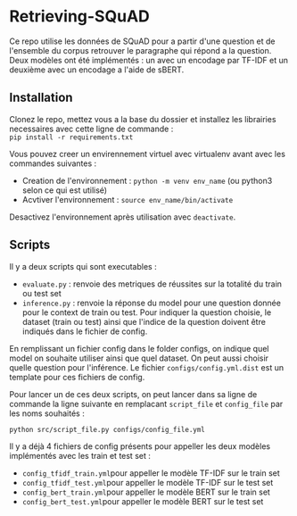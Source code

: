 # Retrieving-SQuAD

Ce repo utilise les données de SQuAD pour a partir d'une question et de l'ensemble du corpus retrouver le paragraphe qui répond a la question. Deux modèles ont été implémentés : un avec un encodage par TF-IDF et un deuxième avec un encodage a l'aide de sBERT.

## Installation
Clonez le repo, mettez vous a la base du dossier et installez les librairies necessaires avec cette ligne de commande :  
```pip install -r requirements.txt```

Vous pouvez creer un envirennement virtuel avec virtualenv avant avec les commandes suivantes : 
- Creation de l'environnement : ```python -m venv env_name``` (ou python3 selon ce qui est utilisé)
- Acvtiver l'environnement : ```source env_name/bin/activate```

Desactivez l'environnement après utilisation avec ```deactivate```.

## Scripts
Il y a deux scripts qui sont executables :
- ```evaluate.py``` : renvoie des metriques de réussites sur la totalité du train ou test set
- ```inference.py``` : renvoie la réponse du model pour une question donnée pour le context de train ou test. Pour indiquer la question choisie, le dataset (train ou test) ainsi que l'indice de la question doivent être indiqués dans le fichier de config.

En remplissant un fichier config dans le folder configs, on indique quel model on souhaite utiliser ainsi que quel dataset. On peut aussi choisir quelle question pour l'inférence. Le fichier ```configs/config.yml.dist``` est un template pour ces fichiers de config.

Pour lancer un de ces deux scripts, on peut lancer dans sa ligne de commande la ligne suivante en remplacant ```script_file``` et ```config_file``` par les noms souhaités :

```python src/script_file.py configs/config_file.yml```

Il y a déjà 4 fichiers de config présents pour appeller les deux modèles implémentés avec les train et test set : 
- ```config_tfidf_train.yml```pour appeller le modèle TF-IDF sur le train set
- ```config_tfidf_test.yml```pour appeller le modèle TF-IDF sur le test set
- ```config_bert_train.yml```pour appeller le modèle BERT sur le train set
- ```config_bert_test.yml```pour appeller le modèle BERT sur le test set


